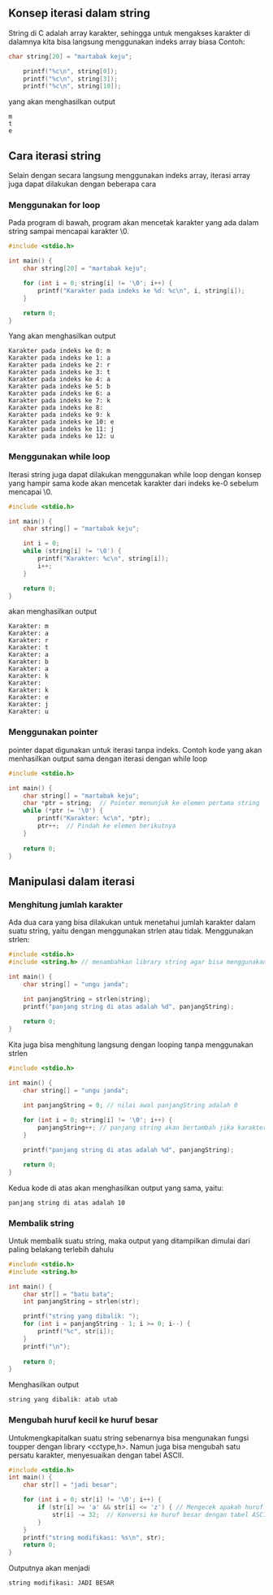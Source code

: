 ## Konsep iterasi dalam string
String di C adalah array karakter, sehingga untuk mengakses karakter di dalamnya kita bisa langsung menggunakan indeks array biasa
Contoh:
```c
char string[20] = "martabak keju";

    printf("%c\n", string[0]);
    printf("%c\n", string[3]);
    printf("%c\n", string[10]);
```
yang akan menghasilkan output
```plaintext
m
t
e
```


## Cara iterasi string
Selain dengan secara langsung menggunakan indeks array, iterasi array juga dapat dilakukan dengan beberapa cara
### Menggunakan for loop
Pada program di bawah, program akan mencetak karakter yang ada dalam string sampai mencapai karakter \0.
```c
#include <stdio.h>

int main() {
    char string[20] = "martabak keju";

    for (int i = 0; string[i] != '\0'; i++) {
        printf("Karakter pada indeks ke %d: %c\n", i, string[i]);
    }

    return 0;
}
```
Yang akan menghasilkan output
```plaintext
Karakter pada indeks ke 0: m
Karakter pada indeks ke 1: a
Karakter pada indeks ke 2: r
Karakter pada indeks ke 3: t
Karakter pada indeks ke 4: a
Karakter pada indeks ke 5: b
Karakter pada indeks ke 6: a
Karakter pada indeks ke 7: k
Karakter pada indeks ke 8:
Karakter pada indeks ke 9: k
Karakter pada indeks ke 10: e
Karakter pada indeks ke 11: j
Karakter pada indeks ke 12: u
```
### Menggunakan while loop
Iterasi string juga dapat dilakukan menggunakan while loop dengan konsep yang hampir sama
kode akan mencetak karakter dari indeks ke-0 sebelum mencapai \0.
```c
#include <stdio.h>

int main() {
    char string[] = "martabak keju";

    int i = 0;
    while (string[i] != '\0') {
        printf("Karakter: %c\n", string[i]);
        i++;
    }

    return 0;
}
```
akan menghasilkan output
```plaintext
Karakter: m
Karakter: a
Karakter: r
Karakter: t
Karakter: a
Karakter: b
Karakter: a
Karakter: k
Karakter:
Karakter: k
Karakter: e
Karakter: j
Karakter: u
```
### Menggunakan pointer
pointer dapat digunakan untuk iterasi tanpa indeks. Contoh kode yang akan menhasilkan output sama dengan iterasi dengan while loop
```c
#include <stdio.h>

int main() {
    char string[] = "martabak keju";
    char *ptr = string;  // Pointer menunjuk ke elemen pertama string
    while (*ptr != '\0') {
        printf("Karakter: %c\n", *ptr);
        ptr++;  // Pindah ke elemen berikutnya
    }
    
    return 0;
}
```

## Manipulasi dalam iterasi
### Menghitung jumlah karakter
Ada dua cara yang bisa dilakukan untuk menetahui jumlah karakter dalam suatu string, yaitu dengan menggunakan strlen atau tidak. 
Menggunakan strlen:
```c
#include <stdio.h>
#include <string.h> // menambahkan library string agar bisa menggunakan fungsi strlen

int main() {
    char string[] = "ungu janda";
    
    int panjangString = strlen(string);
    printf("panjang string di atas adalah %d", panjangString);

    return 0;
}
```
Kita juga bisa menghitung langsung dengan looping tanpa menggunakan strlen
```c
#include <stdio.h>

int main() {
    char string[] = "ungu janda";
    
    int panjangString = 0; // nilai awal panjangString adalah 0

    for (int i = 0; string[i] != '\0'; i++) {
        panjangString++; // panjang string akan bertambah jika karakter belum habis atau tidak sama dengan \0
    }

    printf("panjang string di atas adalah %d", panjangString);

    return 0;
}
```
Kedua kode di atas akan menghasilkan output yang sama, yaitu:
```plaintext
panjang string di atas adalah 10
```
### Membalik string
Untuk membalik suatu string, maka output yang ditampilkan dimulai dari paling belakang terlebih dahulu
```c
#include <stdio.h>
#include <string.h>

int main() {
    char str[] = "batu bata";
    int panjangString = strlen(str);

    printf("string yang dibalik: ");
    for (int i = panjangString - 1; i >= 0; i--) {
        printf("%c", str[i]);
    }
    printf("\n");
    
    return 0;
}
```
Menghasilkan output
```plaintext
string yang dibalik: atab utab
```
### Mengubah huruf kecil ke huruf besar
Untukmengkapitalkan suatu string sebenarnya bisa mengunakan fungsi toupper dengan library <cctype,h>. Namun juga bisa mengubah satu persatu karakter, menyesuaikan dengan tabel ASCII.
```c
#include <stdio.h>
int main() {
    char str[] = "jadi besar";

    for (int i = 0; str[i] != '\0'; i++) {
        if (str[i] >= 'a' && str[i] <= 'z') { // Mengecek apakah huruf kecil
            str[i] -= 32;  // Konversi ke huruf besar dengan tabel ASCII
        }
    }
    printf("string modifikasi: %s\n", str);
    return 0;
}
```
Outputnya akan menjadi
```plaintext
string modifikasi: JADI BESAR
```
